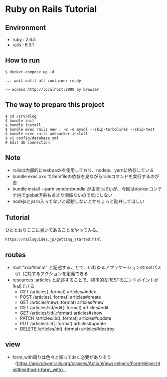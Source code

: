 # Ruby on Rails Tutorial

## Environment
- ruby : 2.6.5
- rails : 6.0.1

## How to run
```
$ docker-compose up -d

... wait until all container ready

-> access http://localhost:8000 by browser
```

## 

## The way to prepare this project
```
$ cd /srv/blog
$ bundle init
$ bundle install
$ bundle exec rails new . -B -d mysql --skip-turbolinks --skip-test
$ bundle exec rails webpacker:install
$ vi config/database.yml
# Edit db connection
```

## Note
- railsは内部的にwebpackを使用しており、nodejs、yarnに依存している
- bundle exec xxx でGemfileの依存を見ながらrailsコマンドを実行するのが吉
- bundle install --path vendor/bundle が主流っぽいが、今回はdockerコンテナ内でglobal汚染もあまり関係ないので気にしない
- nodejsとyarn入ってないと起動しないとかちょっと勘弁してほしい


## Tutorial
ひととおりここに書いてあることをやってみる。  

	https://railsguides.jp/getting_started.html  

## routes
- root "xxx#mmm" と記述することで、いわゆるアプリケーションのrootパス（/）に対するアクションを定義できる
- resources :articles と記述することで、標準的なRESTのエンドポイントが生成できる
  - GET    /articles(.:format)          articles#index
  - POST   /articles(.:format)          articles#create
  - GET    /articles/new(.:format)      articles#new
  - GET    /articles/:id/edit(.:format) articles#edit
  - GET    /articles/:id(.:format)      articles#show
  - PATCH  /articles/:id(.:format)      articles#update
  - PUT    /articles/:id(.:format)      articles#update
  - DELETE /articles/:id(.:format)      articles#destroy

## view
- form_with周りは色々と知っておく必要がありそう  
  （https://api.rubyonrails.org/classes/ActionView/Helpers/FormHelper.html#method-i-form_with）

